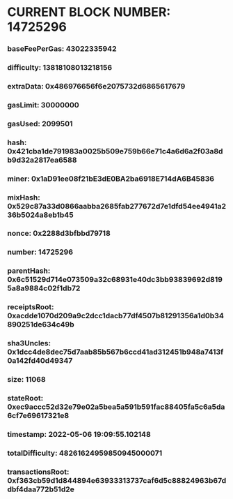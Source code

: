# CURRENT BLOCK NUMBER: 14725296

### baseFeePerGas: 43022335942
### difficulty: 13818108013218156
### extraData: 0x486976656f6e2075732d6865617679
### gasLimit: 30000000
### gasUsed: 2099501
### hash: 0x421cba1de791983a0025b509e759b66e71c4a6d6a2f03a8db9d32a2817ea6588
### miner: 0x1aD91ee08f21bE3dE0BA2ba6918E714dA6B45836
### mixHash: 0x529c87a33d0866aabba2685fab277672d7e1dfd54ee4941a236b5024a8eb1b45
### nonce: 0x2288d3bfbbd79718
### number: 14725296
### parentHash: 0x6c51529d714e073509a32c68931e40dc3bb93839692d8195a8a9884c02f1db72
### receiptsRoot: 0xacdde1070d209a9c2dcc1dacb77df4507b81291356a1d0b34890251de634c49b
### sha3Uncles: 0x1dcc4de8dec75d7aab85b567b6ccd41ad312451b948a7413f0a142fd40d49347
### size: 11068
### stateRoot: 0xec9accc52d32e79e02a5bea5a591b591fac88405fa5c6a5da6cf7e69617321e8
### timestamp: 2022-05-06 19:09:55.102148
### totalDifficulty: 48261624959850945000071
### transactionsRoot: 0xf363cb59d1d844894e63933313737caf6d5c88824963b67ddbf4daa772b51d2e

